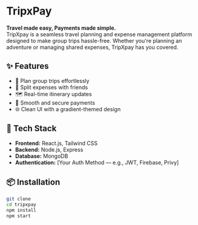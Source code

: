 # TripxPay

**Travel made easy, Payments made simple.**  
TripXpay is a seamless travel planning and expense management platform designed to make group trips hassle-free. Whether you're planning an adventure or managing shared expenses, TripXpay has you covered.

## ✨ Features

- 🧳 Plan group trips effortlessly  
- 💸 Split expenses with friends  
- 🗺️ Real-time itinerary updates  
- 📲 Smooth and secure payments  
- 🌐 Clean UI with a gradient-themed design

## 🚀 Tech Stack

- **Frontend:** React.js, Tailwind CSS  
- **Backend:** Node.js, Express  
- **Database:** MongoDB  
- **Authentication:** [Your Auth Method — e.g., JWT, Firebase, Privy]

## 📦 Installation

```bash
git clone 
cd tripxpay
npm install
npm start
